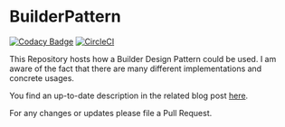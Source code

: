 # BuilderPattern

[![Codacy Badge](https://api.codacy.com/project/badge/Grade/b60cdcfe3b4542488dbc45f90e4782f8)](https://www.codacy.com/manual/patrick.schadler/BuilderPattern?utm_source=github.com&utm_medium=referral&utm_content=DonkeyKongJr/BuilderPattern&utm_campaign=Badge_Grade)
[![CircleCI](https://circleci.com/gh/DonkeyKongJr/BuilderPattern.svg?style=svg)](https://circleci.com/gh/DonkeyKongJr/BuilderPattern)

This Repository hosts how a Builder Design Pattern could be used. I am aware of the fact that there are many different implementations and concrete usages.

You find an up-to-date description in the related blog post [here](https://www.patrickschadler.com/?p=4812).

For any changes or updates please file a Pull Request.
